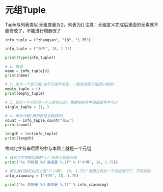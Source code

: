# 元组Tuple

Tuple与列表类似
元组变量为()，列表为[]
注意：元组定义完成后里面的元素就不能修改了，不能进行增删改了

`info_tuple = ("zhangsan", "18", "1.75")`

```python
info_tuple = ("张三", 18, 1.75)

print(type(info_tuple))

# 1、取值
name = info_tuple[0]
print(name)

# 2、定义一个空元组(由于元组不可变，一般来说空元组很少用到)
empty_tuple = ()
print(empty_tuple)

# 3、定义一个只包含一个元素的元组，需要在括号中保留逗号才可以
single_tuple = (1, )

# 4、统计计数(跟列表完全相同的)
count = info_tuple.count("张三")
print(count)

length = len(info_tuple)
print(length)
```
格式化字符串后面的参与本质上就是一个元组
```python
# 格式化字符串后面的"()"本质上就是元组
print("%s 年龄是 %d 身高是 %.2f" % ("小明", 18, 1.75))

# 那么我们就可以把上面"("小明", 18, 1.75)"直接让其为一个元组就行了，不可变的
info_xiaoming = ("小明", 18, 1.75)

print("%s 年龄是 %d 身高是 %.2f" % info_xiaoming)
```

